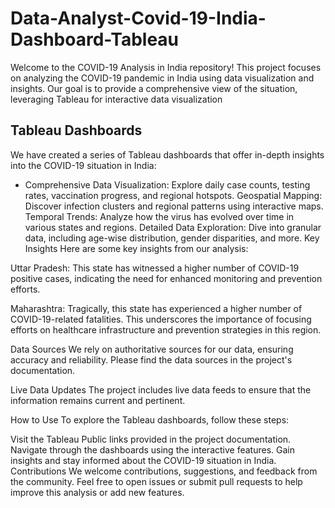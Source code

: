 # Data-Analyst-Covid-19-India-Dashboard-Tableau
Welcome to the COVID-19 Analysis in India repository! This project focuses on analyzing the COVID-19 pandemic in India using data visualization and insights. Our goal is to provide a comprehensive view of the situation, leveraging Tableau for interactive data visualization

## Tableau Dashboards
We have created a series of Tableau dashboards that offer in-depth insights into the COVID-19 situation in India:

- Comprehensive Data Visualization: Explore daily case counts, testing rates, vaccination progress, and regional hotspots.
Geospatial Mapping: Discover infection clusters and regional patterns using interactive maps.
Temporal Trends: Analyze how the virus has evolved over time in various states and regions.
Detailed Data Exploration: Dive into granular data, including age-wise distribution, gender disparities, and more.
Key Insights
Here are some key insights from our analysis:

Uttar Pradesh: This state has witnessed a higher number of COVID-19 positive cases, indicating the need for enhanced monitoring and prevention efforts.

Maharashtra: Tragically, this state has experienced a higher number of COVID-19-related fatalities. This underscores the importance of focusing efforts on healthcare infrastructure and prevention strategies in this region.

Data Sources
We rely on authoritative sources for our data, ensuring accuracy and reliability. Please find the data sources in the project's documentation.

Live Data Updates
The project includes live data feeds to ensure that the information remains current and pertinent.

How to Use
To explore the Tableau dashboards, follow these steps:

Visit the Tableau Public links provided in the project documentation.
Navigate through the dashboards using the interactive features.
Gain insights and stay informed about the COVID-19 situation in India.
Contributions
We welcome contributions, suggestions, and feedback from the community. Feel free to open issues or submit pull requests to help improve this analysis or add new features.

